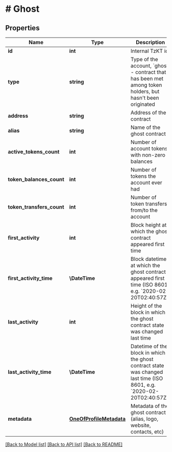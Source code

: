 # # Ghost

## Properties

Name | Type | Description | Notes
------------ | ------------- | ------------- | -------------
**id** | **int** | Internal TzKT id | [optional]
**type** | **string** | Type of the account, &#x60;ghost&#x60; - contract that has been met among token holders, but hasn&#39;t been originated | [optional]
**address** | **string** | Address of the contract | [optional]
**alias** | **string** | Name of the ghost contract | [optional]
**active_tokens_count** | **int** | Number of account tokens with non-zero balances | [optional]
**token_balances_count** | **int** | Number of tokens the account ever had | [optional]
**token_transfers_count** | **int** | Number of token transfers from/to the account | [optional]
**first_activity** | **int** | Block height at which the ghost contract appeared first time | [optional]
**first_activity_time** | **\DateTime** | Block datetime at which the ghost contract appeared first time (ISO 8601, e.g. &#x60;2020-02-20T02:40:57Z&#x60;) | [optional]
**last_activity** | **int** | Height of the block in which the ghost contract state was changed last time | [optional]
**last_activity_time** | **\DateTime** | Datetime of the block in which the ghost contract state was changed last time (ISO 8601, e.g. &#x60;2020-02-20T02:40:57Z&#x60;) | [optional]
**metadata** | [**OneOfProfileMetadata**](OneOfProfileMetadata.md) | Metadata of the ghost contract (alias, logo, website, contacts, etc) | [optional]

[[Back to Model list]](../../README.md#models) [[Back to API list]](../../README.md#endpoints) [[Back to README]](../../README.md)
